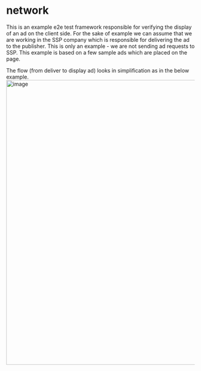 # network

This is an example e2e test framework responsible for verifying the display of an ad on the client side.
For the sake of example we can assume that we are working in the SSP company which is responsible for delivering the ad to the publisher.
This is only an example - we are not sending ad requests to SSP. This example is based on a few sample ads which are placed on the page.

The flow (from deliver to display ad) looks in simplification as in the below example.
<a href="https://blog.admixer.com/what-is-supply-side-platform-guide-publishers/">
<img width="760" alt="image" src="https://github.com/hubzaj/network/assets/89909315/1cb055ec-932b-4b2f-a8b8-ee898fba2aa7">
</a>
